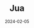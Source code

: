 ---  
layout: startup_page  
title: "Jua"  
id: "jua.ai"  
permalink: "/juajua.ai02052024/"  
website: "https://www.jua.ai"  
funding_round: "Seed"  
funding_amount: "$16M"  
investors: "468 Capital, Green Generation Fund, Promus Ventures, Kadmos Capital, Flix Mobility founders, Session.vc, Virtus Resources Partners, Notion.vc, InnoSuisse"  
about: "Jua is a Swiss startup building a large \"physics\" model for the natural world, starting with weather and climate prediction for the energy industry. Its model aims to be more accurate and efficient than existing solutions by ingesting diverse data sources, including satellite imagery and topography, to provide improved forecasting capabilities across various sectors."  
markets: "AI, Climate Tech, Energy, Agriculture, Insurance, Transportation"  
hq: "Zurich, Switzerland"  
founded_year: ""  
linkedin: "https://www.linkedin.com/company/juaai/"  
twitter: ""  
instagram: ""  
facebook: ""  
crunchbase: "https://www.crunchbase.com/organization/jua"  
pitchbook: "https://pitchbook.com/profiles/company/180441-55"  

date_display: "05-Feb-2024"  
date: "2024-02-05"

# SEO Optimization  
meta_title: "Jua - Seed Funding ($16M)"  
meta_description: "Jua, Jua is a Swiss startup building a large \"physics\" model for the natural world, starting with weather and climate prediction for the energy industry...."  
meta_keywords: "Jua, AI, Climate Tech, Energy, Agriculture, Insurance, Transportation, Seed funding"  
canonical_url: "https://startup.projectstartups.com/juajua.ai02052024/"  
---